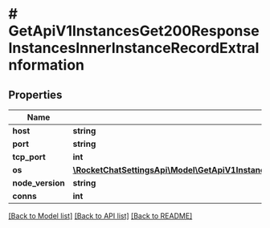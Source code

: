 # # GetApiV1InstancesGet200ResponseInstancesInnerInstanceRecordExtraInformation

## Properties

Name | Type | Description | Notes
------------ | ------------- | ------------- | -------------
**host** | **string** |  | [optional]
**port** | **string** |  | [optional]
**tcp_port** | **int** |  | [optional]
**os** | [**\RocketChatSettingsApi\Model\GetApiV1InstancesGet200ResponseInstancesInnerInstanceRecordExtraInformationOs**](GetApiV1InstancesGet200ResponseInstancesInnerInstanceRecordExtraInformationOs.md) |  | [optional]
**node_version** | **string** |  | [optional]
**conns** | **int** |  | [optional]

[[Back to Model list]](../../README.md#models) [[Back to API list]](../../README.md#endpoints) [[Back to README]](../../README.md)

